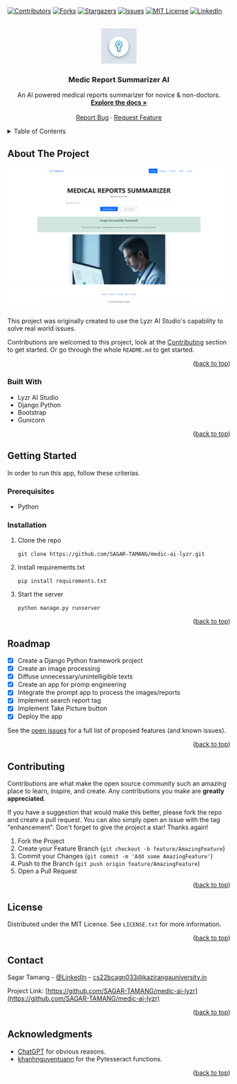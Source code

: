 <a name="readme-top"></a>

<!-- PROJECT SHIELDS -->
<!--
*** I'm using markdown "reference style" links for readability.
*** Reference links are enclosed in brackets [ ] instead of parentheses ( ).
*** See the bottom of this document for the declaration of the reference variables
*** for contributors-url, forks-url, etc. This is an optional, concise syntax you may use.
*** https://www.markdownguide.org/basic-syntax/#reference-style-links
-->
[![Contributors][contributors-shield]][contributors-url]
[![Forks][forks-shield]][forks-url]
[![Stargazers][stars-shield]][stars-url]
[![Issues][issues-shield]][issues-url]
[![MIT License][license-shield]][license-url]
[![LinkedIn][linkedin-shield]][linkedin-url]



<!-- PROJECT LOGO -->
<br />
<div align="center">
  <a href="https://github.com/github_username/repo_name">
    <img src="https://raw.githubusercontent.com/SAGAR-TAMANG/medic-ai-lyzr/master/static/img/favicon1.png" alt="Logo" width="80" height="80">
  </a>

<h3 align="center">Medic Report Summarizer AI</h3>

  <p align="center">
    An AI powered medical reports summarizer for novice & non-doctors.
    <br />
    <a href="https://github.com/SAGAR-TAMANG/medic-ai-lyzr/README.md"><strong>Explore the docs »</strong></a>
    <br />
    <br />
    <!-- <a href="https://github.com/github_username/repo_name">View Demo</a> -->
    <!-- · -->
    <a href="https://github.com/SAGAR-TAMANG/medic-ai-lyzr/issues">Report Bug</a>
    ·
    <a href="https://github.com/SAGAR-TAMANG/medic-ai-lyzr/issues">Request Feature</a>
  </p>
</div>



<!-- TABLE OF CONTENTS -->
<details>
  <summary>Table of Contents</summary>
  <ol>
    <li>
      <a href="#about-the-project">About The Project</a>
      <ul>
        <li><a href="#built-with">Built With</a></li>
      </ul>
    </li>
    <li>
      <a href="#getting-started">Getting Started</a>
      <ul>
        <li><a href="#prerequisites">Prerequisites</a></li>
        <li><a href="#installation">Installation</a></li>
      </ul>
    </li>
    <li><a href="#usage">Usage</a></li>
    <li><a href="#roadmap">Roadmap</a></li>
    <li><a href="#contributing">Contributing</a></li>
    <li><a href="#license">License</a></li>
    <li><a href="#contact">Contact</a></li>
    <li><a href="#acknowledgments">Acknowledgments</a></li>
  </ol>
</details>



<!-- ABOUT THE PROJECT -->
## About The Project

[![MEDIC AI Screen Shot][product-screenshot]](#about-the-project)

This project was originally created to use the Lyzr AI Studio's capability to solve real world issues.

Contributions are welcomed to this project, look at the <a href="#contributing">Contributing</a> section to get started. Or go through the whole `README.md` to get started. 

<p align="right">(<a href="#readme-top">back to top</a>)</p>



### Built With

* Lyzr AI Studio
* Django Python
* Bootstrap
* Gunicorn

<p align="right">(<a href="#readme-top">back to top</a>)</p>



<!-- GETTING STARTED -->
## Getting Started

In order to run this app, follow these criterias.

### Prerequisites

* Python

### Installation

1. Clone the repo
    ```
    git clone https://github.com/SAGAR-TAMANG/medic-ai-lyzr.git
    ```
2. Install requirements.txt
    ```
    pip install requirements.txt
    ```
3. Start the server
    ```
    python manage.py runserver
    ```

<p align="right">(<a href="#readme-top">back to top</a>)</p>


<!-- ROADMAP -->
## Roadmap

- [x] Create a Django Python framework project
- [x] Create an image processing
- [x] Diffuse unnecessary/unintelligible texts
- [x] Create an app for promp engineering
- [x] Integrate the prompt app to process the images/reports
- [x] Implement search report tag
- [x] Implement Take Picture button
- [x] Deploy the app

See the [open issues](https://github.com/SAGAR-TAMANG/medic-ai-lyzr/issues) for a full list of proposed features (and known issues).

<p align="right">(<a href="#readme-top">back to top</a>)</p>



<!-- CONTRIBUTING -->
## Contributing

Contributions are what make the open source community such an amazing place to learn, inspire, and create. Any contributions you make are **greatly appreciated**.

If you have a suggestion that would make this better, please fork the repo and create a pull request. You can also simply open an issue with the tag "enhancement".
Don't forget to give the project a star! Thanks again!

1. Fork the Project
2. Create your Feature Branch (`git checkout -b feature/AmazingFeature`)
3. Commit your Changes (`git commit -m 'Add some AmazingFeature'`)
4. Push to the Branch (`git push origin feature/AmazingFeature`)
5. Open a Pull Request

<p align="right">(<a href="#readme-top">back to top</a>)</p>



<!-- LICENSE -->
## License

Distributed under the MIT License. See `LICENSE.txt` for more information.

<p align="right">(<a href="#readme-top">back to top</a>)</p>



<!-- CONTACT -->
## Contact

Sagar Tamang - [@LinkedIn](https://www.linkedin.com/in/sagar-tmg/) - cs22bcagn033@kazirangauniversity.in

Project Link: [https://github.com/SAGAR-TAMANG/medic-ai-lyzr](https://github.com/SAGAR-TAMANG/medic-ai-lyzr)

<p align="right">(<a href="#readme-top">back to top</a>)</p>



<!-- ACKNOWLEDGMENTS -->
## Acknowledgments

* [ChatGPT](https://chat.openai.com/) for obvious reasons.
* [khanhnguyentuann](https://github.com/khanhnguyentuann/python-ocr-text-recognition) for the Pytesseract functions.

<p align="right">(<a href="#readme-top">back to top</a>)</p>



<!-- MARKDOWN LINKS & IMAGES -->
<!-- https://www.markdownguide.org/basic-syntax/#reference-style-links -->
[contributors-shield]: https://img.shields.io/github/contributors/SAGAR-TAMANG/medic-ai-lyzr.svg?style=for-the-badge
[contributors-url]: https://github.com/SAGAR-TAMANG/medic-ai-lyzr/graphs/contributors
[forks-shield]: https://img.shields.io/github/forks/SAGAR-TAMANG/medic-ai-lyzr.svg?style=for-the-badge
[forks-url]: https://github.com/SAGAR-TAMANG/medic-ai-lyzr/network/members
[stars-shield]: https://img.shields.io/github/stars/SAGAR-TAMANG/medic-ai-lyzr.svg?style=for-the-badge
[stars-url]: https://github.com/SAGAR-TAMANG/medic-ai-lyzr/stargazers
[issues-shield]: https://img.shields.io/github/issues/SAGAR-TAMANG/medic-ai-lyzr.svg?style=for-the-badge
[issues-url]: https://github.com/SAGAR-TAMANG/medic-ai-lyzr/issues
[license-shield]: https://img.shields.io/github/license/SAGAR-TAMANG/medic-ai-lyzr.svg?style=for-the-badge
[license-url]: https://github.com/SAGAR-TAMANG/medic-ai-lyzr/LICENSE.txt
[linkedin-shield]: https://img.shields.io/badge/-LinkedIn-black.svg?style=for-the-badge&logo=linkedin&colorB=555
[linkedin-url]: https://www.linkedin.com/in/sagar-tmg/
[product-screenshot]: static/img/screenshot.png
[Next.js]: https://img.shields.io/badge/next.js-000000?style=for-the-badge&logo=nextdotjs&logoColor=white
[Next-url]: https://nextjs.org/
[React.js]: https://img.shields.io/badge/React-20232A?style=for-the-badge&logo=react&logoColor=61DAFB
[React-url]: https://reactjs.org/
[Vue.js]: https://img.shields.io/badge/Vue.js-35495E?style=for-the-badge&logo=vuedotjs&logoColor=4FC08D
[Vue-url]: https://vuejs.org/
[Angular.io]: https://img.shields.io/badge/Angular-DD0031?style=for-the-badge&logo=angular&logoColor=white
[Angular-url]: https://angular.io/
[Svelte.dev]: https://img.shields.io/badge/Svelte-4A4A55?style=for-the-badge&logo=svelte&logoColor=FF3E00
[Svelte-url]: https://svelte.dev/
[Laravel.com]: https://img.shields.io/badge/Laravel-FF2D20?style=for-the-badge&logo=laravel&logoColor=white
[Laravel-url]: https://laravel.com
[Bootstrap.com]: https://img.shields.io/badge/Bootstrap-563D7C?style=for-the-badge&logo=bootstrap&logoColor=white
[Bootstrap-url]: https://getbootstrap.com
[JQuery.com]: https://img.shields.io/badge/jQuery-0769AD?style=for-the-badge&logo=jquery&logoColor=white
[JQuery-url]: https://jquery.com 
[Django]: https://img.shields.io/badge/Django-092E20?logo=django&logoColor=fff&style=flat
[Django-url]: https://www.djangoproject.com/

